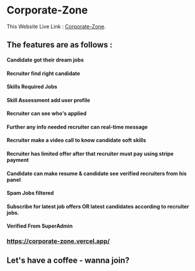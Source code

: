 # Corporate-Zone

This Website Live Link :  [Corporate-Zone](https://corporate-zone.vercel.app/).

## The features are as follows : 

#### Candidate got their dream jobs
#### Recruiter find right candidate
#### Skills Required Jobs
#### Skill Assessment add user profile
#### Recruiter can see who's applied
#### Further any info needed recruiter can real-time message
#### Recruiter make a video call to know candidate soft skills
#### Recruiter has limited offer after that recruiter must pay using stripe payment
#### Candidate can make resume & candidate see verified recruiters from his panel
#### Spam Jobs filtered
#### Subscribe for latest job offers OR latest candidates according to recruiter jobs. 
#### Verified From SuperAdmin

### https://corporate-zone.vercel.app/

## Let's have a coffee - wanna join?

